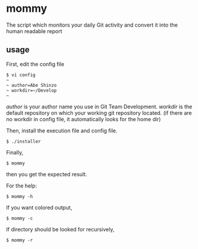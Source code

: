 mommy
============================

The script which monitors your daily Git activity and convert it into
the human readable report 

usage
-------

First, edit the config file

```
$ vi config
~
~ author=Abe Shinzo
~ workdir=~/Develop
~
```

*author* is your author name you use in Git Team Development.
*workdir* is the default repository on which your working git repository located. (if there are no workdir in config file, it automatically looks for the home dir)

Then, install the execution file and config file.

```
$ ./installer
```

Finally,

```
$ mommy
```

then you get the expected result.

For the help:

```
$ mommy -h
```

If you want colored output,

```
$ mommy -c
```

If directory should be looked for recursively, 

```
$ mommy -r
```
